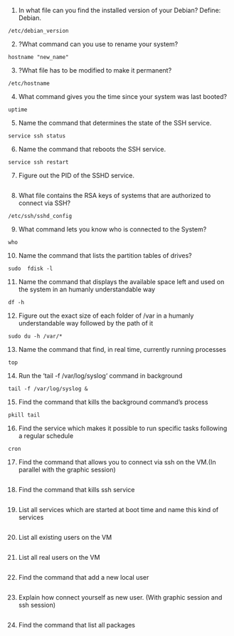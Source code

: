 1. In what file can you find the installed version of your Debian? Define: Debian.

```
/etc/debian_version
```

2. ?What command can you use to rename your system?

```
hostname "new_name"
```

3. ?What file has to be modified to make it permanent?

```
/etc/hostname
```

4. What command gives you the time since your system was last booted?

```
uptime
```

5. Name the command that determines the state of the SSH service.

```
service ssh status
```

6. Name the command that reboots the SSH service.

```
service ssh restart
```

7. Figure out the PID of the SSHD service.

```

```

8. What file contains the RSA keys of systems that are authorized to connect via SSH?

```
/etc/ssh/sshd_config
```

9. What command lets you know who is connected to the System?

```
who
```

10. Name the command that lists the partition tables of drives?

```
sudo  fdisk -l
```

11. Name the command that displays the available space left and used on the system in an humanly understandable way

```
df -h
```

12. Figure out the exact size of each folder of /var in a humanly understandable way followed by the path of it

```
sudo du -h /var/*
```

13. Name the command that find, in real time, currently running processes

```
top
```

14. Run the ‘tail -f /var/log/syslog‘ command in background

```
tail -f /var/log/syslog &
```

15. Find the command that kills the background command’s process

```
pkill tail
```

16. Find the service which makes it possible to run specific tasks following a regular schedule

```
cron
```

17. Find the command that allows you to connect via ssh on the VM.(In parallel with the graphic session)

```

```

18. Find the command that kills ssh service

```

```

19. List all services which are started at boot time and name this kind of services

```

```

20. List all existing users on the VM

```

```

21. List all real users on the VM

```

```

22. Find the command that add a new local user

```

```

23. Explain how connect yourself as new user. (With graphic session and ssh session)

```

```

24. Find the command that list all packages

```

```
